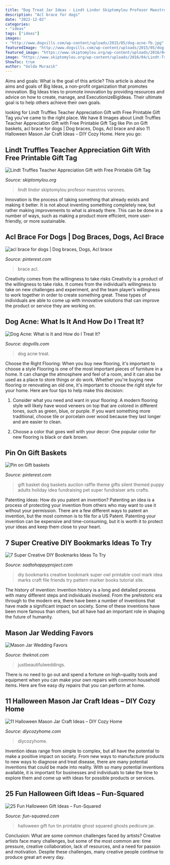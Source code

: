 ```yaml
---
title: "Dog Treat Jar Ideas - Lindt Lindor Skiptomylou Profesor Maestros Varones"
description: "Acl brace for dogs"
date: "2022-12-02"
categories:
- "ideas"
tags: ["ideas"]
images:
- "http://www.dogvills.com/wp-content/uploads/2015/05/dog-acne-fb.jpg"
featuredImage: "http://www.dogvills.com/wp-content/uploads/2015/05/dog-acne-fb.jpg"
featured_image: "https://www.skiptomylou.org/wp-content/uploads/2016/04/Lindt-Truffles-Teacher-Appreciation-Gift-4v2.jpg"
image: "https://www.skiptomylou.org/wp-content/uploads/2016/04/Lindt-Truffles-Teacher-Appreciation-Gift-4v2.jpg"
ShowToc: true
author: "Golda Murazik"
---
```



Aims and goals: What is the goal of this article?
This article is about the aims and goals of Big Ideas, a non-profit organization that promotes innovation. Big Ideas tries to promote innovation by providing resources and advice on how to create, manage, and ExecutionizeBigIdeas. Their ultimate goal is to help others achieve their own goals.

	

		
looking for Lindt Truffles Teacher Appreciation Gift with Free Printable Gift Tag you've came to the right place. We have 8 Images about Lindt Truffles Teacher Appreciation Gift with Free Printable Gift Tag like Pin on Gift baskets, acl brace for dogs | Dog braces, Dogs, Acl brace and also 11 Halloween Mason Jar Craft Ideas – DIY Cozy Home. Here you go:
		
    
## Lindt Truffles Teacher Appreciation Gift With Free Printable Gift Tag

<img loading=lazy src="https://www.skiptomylou.org/wp-content/uploads/2016/04/Lindt-Truffles-Teacher-Appreciation-Gift-4v2.jpg" onerror="this.onerror=null;this.src='https://tse1.mm.bing.net/th?id=OIP.HHvWELA-HgHkt3DEf8wRsgHaLH&amp;pid=15.1';" alt="Lindt Truffles Teacher Appreciation Gift with Free Printable Gift Tag">

_Source: skiptomylou.org_

>lindt lindor skiptomylou profesor maestros varones. 

	

Innovation is the process of taking something that already exists and making it better. It is not about inventing something completely new, but rather making improvements to what is already there. This can be done in a number of ways, such as making a product more efficient, more user-friendly, or more sustainable.

    
## Acl Brace For Dogs | Dog Braces, Dogs, Acl Brace

<img loading=lazy src="https://i.pinimg.com/736x/66/8d/f0/668df0cf4d32a3c954d408af9234302c.jpg" onerror="this.onerror=null;this.src='https://tse2.mm.bing.net/th?id=OIP.PhWx3-dFGBq9o_zGOvjd3wHaHa&amp;pid=15.1';" alt="acl brace for dogs | Dog braces, Dogs, Acl brace">

_Source: pinterest.com_

>brace acl. 

	

Creativity comes from the willingness to take risks
Creativity is a product of the willingness to take risks. It comes from the individual’s willingness to take on new challenges and experiment, and the team player’s willingness to work together in order to create something great. These types of individuals are able to come up with innovative solutions that can improve the product or service they are working on.

    
## Dog Acne: What Is It And How Do I Treat It?

<img loading=lazy src="http://www.dogvills.com/wp-content/uploads/2015/05/dog-acne-fb.jpg" onerror="this.onerror=null;this.src='https://tse4.mm.bing.net/th?id=OIP.JiVRQKTNERsRfokM2X4fDgHaFo&amp;pid=15.1';" alt="Dog Acne: What is It and How do I Treat It?">

_Source: dogvills.com_

>dog acne treat. 

	

Choose the Right Flooring: When you buy new flooring, it's important to choose a style
Flooring is one of the most important pieces of furniture in a home. It can change the atmosphere and feel of a room, and it can also be used as a place to store things or do work. Whether you're buying new flooring or renovating an old one, it's important to choose the right style for your home. Here are four tips to help make this decision: 
1. Consider what you need and want in your flooring: A modern flooring style will likely have wood veneers on top that are colored in different tones, such as green, blue, or purple. If you want something more traditional, choose tile or porcelain over wood because they last longer and are easier to clean. 

2. Choose a color that goes well with your decor: One popular color for new flooring is black or dark brown.

    
## Pin On Gift Baskets

<img loading=lazy src="https://i.pinimg.com/736x/90/1f/ff/901fffe10534352f756b5d981aa41bc4.jpg" onerror="this.onerror=null;this.src='https://tse4.mm.bing.net/th?id=OIP.OH6c2ps_z8D1Lo6mqAEv7AHaJ4&amp;pid=15.1';" alt="Pin on Gift baskets">

_Source: pinterest.com_

>gift basket dog baskets auction raffle theme gifts silent themed puppy adults holiday idea fundraising pet super fundraiser arts crafts. 

	

Patenting ideas: How do you patent an invention?
Patenting an idea is a process of protecting your invention from others who may want to use it without your permission. There are a few different ways to patent an invention, but the most common is to file for a US Patent. Patenting your invention can be expensive and time-consuming, but it is worth it to protect your ideas and keep them close to your heart.

    
## 7 Super Creative DIY Bookmarks Ideas To Try

<img loading=lazy src="http://sadtohappyproject.com/wp-content/uploads/2015/10/Creative-DIY-Bookmarks-Ideas.jpg" onerror="this.onerror=null;this.src='https://tse3.mm.bing.net/th?id=OIP.jUBTVI_iexJgiIdF0YymbQHaKX&amp;pid=15.1';" alt="7 Super Creative DIY Bookmarks Ideas To Try">

_Source: sadtohappyproject.com_

>diy bookmarks creative bookmark super owl printable cool mark idea marks craft file friends try pattern marker books tutorial site. 

	

The history of invention:
Invention history is a long and detailed process with many different steps and individuals involved. From the prehistoric era through to the modern era, there have been a number of inventions that have made a significant impact on society. Some of these inventions have been more famous than others, but all have had an important role in shaping the future of humanity.

    
## Mason Jar Wedding Favors

<img loading=lazy src="http://apis.xogrp.com/media-api/images/d84769a3-ae68-3047-cef5-feb2489896ad~rs_729.h" onerror="this.onerror=null;this.src='https://tse3.mm.bing.net/th?id=OIP.hf-M6anW1SZ3pg4Kv9exGwHaLG&amp;pid=15.1';" alt="Mason Jar Wedding Favors">

_Source: theknot.com_

>justbeautifulweddings. 

	

There is no need to go out and spend a fortune on high-quality tools and equipment when you can make your own repairs with common household items. Here are five easy diy repairs that you can perform at home.

    
## 11 Halloween Mason Jar Craft Ideas – DIY Cozy Home

<img loading=lazy src="https://diycozyhome.com/wp-content/uploads/2013/10/halloween-mason-jar-crafts.jpg" onerror="this.onerror=null;this.src='https://tse4.mm.bing.net/th?id=OIP.jvl155YE4FjJvX914T9zUQHaKj&amp;pid=15.1';" alt="11 Halloween Mason Jar Craft Ideas – DIY Cozy Home">

_Source: diycozyhome.com_

>diycozyhome. 

	

Invention ideas range from simple to complex, but all have the potential to make a positive impact on society. From new ways to manufacture products to new ways to diagnose and treat disease, there are many potential inventions that could be made into reality. With so many potential inventions available, it is important for businesses and individuals to take the time to explore them and come up with ideas for possible products or services.

    
## 25 Fun Halloween Gift Ideas – Fun-Squared

<img loading=lazy src="http://fun-squared.com/wp-content/uploads/2016/09/Tin-Can-Ghost-with-Free-Printable-gingersnapcrafts-halloween.png" onerror="this.onerror=null;this.src='https://tse1.mm.bing.net/th?id=OIP.Ems_i3I3fA5Lr85oRAildwHaLH&amp;pid=15.1';" alt="25 Fun Halloween Gift Ideas – Fun-Squared">

_Source: fun-squared.com_

>halloween gift fun tin printable ghost squared ghosts pedicure jar. 

	

Conclusion: What are some common challenges faced by artists?
Creative artists face many challenges, but some of the most common are: time pressure, creative collaboration, lack of resources, and a need for passion and motivation. Despite these challenges, many creative people continue to produce great art every day.

